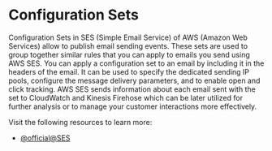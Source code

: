 # Configuration Sets

Configuration Sets in SES (Simple Email Service) of AWS (Amazon Web Services) allow to publish email sending events. These sets are used to group together similar rules that you can apply to emails you send using AWS SES. You can apply a configuration set to an email by including it in the headers of the email. It can be used to specify the dedicated sending IP pools, configure the message delivery parameters, and to enable open and click tracking. AWS SES sends information about each email sent with the set to CloudWatch and Kinesis Firehose which can be later utilized for further analysis or to manage your customer interactions more effectively.

Visit the following resources to learn more:

- [@official@SES](https://docs.aws.amazon.com/ses/latest/dg/using-configuration-sets.html)
